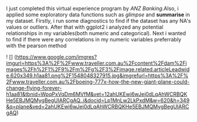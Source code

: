 I just completed this virtual experience program by *ANZ Banking*.Also, i applied some exploratory data functions such as *glimpse* and **summarise** in my dataset.
Firstly, i run some diagnostics to find if the dataset has any NA's values or outliers.
After that with ggplot2 i analyzed any potential relationships in my variables(both numeric and categorical). Next i wanted to find if there were any correlations in my numeric variables preferrably with the pearson method

! [] (https://www.google.com/imgres?imgurl=https%3A%2F%2Fwww.traveller.com.au%2Fcontent%2Fdam%2Fimages%2Fh%2F1%2F9%2Fm%2Fg%2F3%2Fimage.related.articleLeadwide.620x349.h1aa81.png%2F1548048327915.jpg&imgrefurl=https%3A%2F%2Fwww.traveller.com.au%2Fboeing-777x-how-the-new-giant-plane-could-change-flying-forever-h1aa81&tbnid=WpqPxVqDm6MVfM&vet=12ahUKEwi6wJej0dLqAhWCRBQKHe5EBJMQMygBegUIARCgAQ..i&docid=Lp1MnLw2LkPxdM&w=620&h=349&q=plane&ved=2ahUKEwi6wJej0dLqAhWCRBQKHe5EBJMQMygBegUIARCgAQ)
